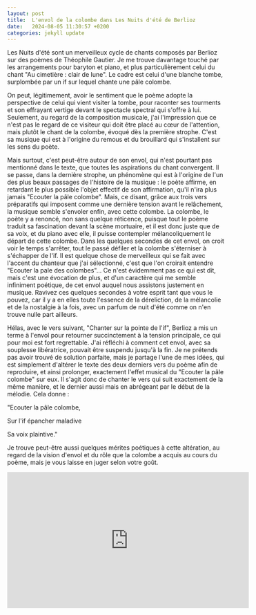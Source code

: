 ```yaml
---
layout: post
title:  L'envol de la colombe dans Les Nuits d'été de Berlioz
date:   2024-08-05 11:30:57 +0200
categories: jekyll update
---
```


Les Nuits d'été sont un merveilleux cycle de chants composés par Berlioz sur des poèmes de Théophile Gautier. Je me trouve davantage touché par les arrangements pour baryton et piano, et plus particulièrement celui du chant "Au cimetière : clair de lune". Le cadre est celui d'une blanche tombe, surplombée par un if sur lequel chante une pâle colombe.

On peut, légitimement, avoir le sentiment que le poème adopte la perspective de celui qui vient visiter la tombe, pour raconter ses tourments et son effrayant vertige devant le spectacle spectral qui s'offre à lui. Seulement, au regard de la composition musicale, j'ai l'impression que ce n'est pas le regard de ce visiteur qui doit être placé au cœur de l'attention, mais plutôt le chant de la colombe, évoqué dès la première strophe. C'est sa musique qui est à l'origine du remous et du brouillard qui s'installent sur les sens du poète.

Mais surtout, c'est peut-être autour de son envol, qui n'est pourtant pas mentionné dans le texte, que toutes les aspirations du chant convergent. Il se passe, dans la dernière strophe, un phénomène qui est à l'origine de l'un des plus beaux passages de l'histoire de la musique : le poète affirme, en retardant le plus possible l'objet effectif de son affirmation, qu'il n'ira plus jamais "Ecouter la pâle colombe". Mais, ce disant, grâce aux trois vers préparatifs qui imposent comme une dernière tension avant le relâchement, la musique semble s'envoler enfin, avec cette colombe. La colombe, le poète y a renoncé, non sans quelque réticence, puisque tout le poème traduit sa fascination devant la scène mortuaire, et il est donc juste que de sa voix, et du piano avec elle, il puisse contempler mélancoliquement le départ de cette colombe. Dans les quelques secondes de cet envol, on croit voir le temps s'arrêter, tout le passé défiler et la colombe s'éterniser à s'échapper de l'if. Il est quelque chose de merveilleux qui se fait avec l'accent du chanteur que j'ai sélectionné, c'est que l'on croirait entendre "Ecouter la pale des colombes"... Ce n'est évidemment pas ce qui est dit, mais c'est une évocation de plus, et d'un caractère qui me semble infiniment poétique, de cet envol auquel nous assistons justement en musique. Ravivez ces quelques secondes à votre esprit tant que vous le pouvez, car il y a en elles toute l'essence de la déreliction, de la mélancolie et de la nostalgie à la fois, avec un parfum de nuit d'été comme on n'en trouve nulle part ailleurs.

Hélas, avec le vers suivant, "Chanter sur la pointe de l'if", Berlioz a mis un terme à l'envol pour retourner succinctement à la tension principale, ce qui pour moi est fort regrettable. J'ai réfléchi à comment cet envol, avec sa souplesse libératrice, pouvait être suspendu jusqu'à la fin. Je ne prétends pas avoir trouvé de solution parfaite, mais je partage l'une de mes idées, qui est simplement d'altérer le texte des deux derniers vers du poème afin de reproduire, et ainsi prolonger, exactement l'effet musical du "Ecouter la pâle colombe" sur eux. Il s'agit donc de chanter le vers qui suit exactement de la même manière, et le dernier aussi mais en abrégeant par le début de la mélodie. Cela donne :

"Ecouter la pâle colombe,

Sur l'if épancher maladive

Sa voix plaintive."

Je trouve peut-être aussi quelques mérites poétiques à cette altération, au regard de la vision d'envol et du rôle que la colombe a acquis au cours du poème, mais je vous laisse en juger selon votre goût.

<iframe width="560" height="315" src="https://www.youtube.com/embed/yiEH2F1sO_Q?si=qrFTXHW2jBYFYnno" title="YouTube video player" frameborder="0" allow="accelerometer; autoplay; clipboard-write; encrypted-media; gyroscope; picture-in-picture; web-share" referrerpolicy="strict-origin-when-cross-origin" allowfullscreen></iframe>